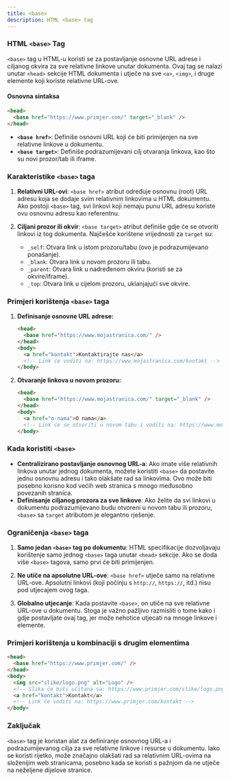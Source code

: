 ```yaml
---
title: <base>
description: HTML <base> tag
---
```


### HTML `<base>` Tag

`<base>` tag u HTML-u koristi se za postavljanje osnovne URL adrese i ciljanog okvira za sve relativne linkove unutar dokumenta. Ovaj tag se nalazi unutar `<head>` sekcije HTML dokumenta i utječe na sve `<a>`, `<img>`, i druge elemente koji koriste relativne URL-ove.

#### Osnovna sintaksa

```html
<head>
  <base href="https://www.primjer.com/" target="_blank" />
</head>
```

- **`<base href>`**: Definiše osnovni URL koji će biti primijenjen na sve relativne linkove u dokumentu.
- **`<base target>`**: Definiše podrazumijevani cilj otvaranja linkova, kao što su novi prozor/tab ili iframe.

### Karakteristike `<base>` taga

1. **Relativni URL-ovi**:
   `<base href>` atribut određuje osnovnu (root) URL adresu koja se dodaje svim relativnim linkovima u HTML dokumentu. Ako postoji `<base>` tag, svi linkovi koji nemaju punu URL adresu koriste ovu osnovnu adresu kao referentnu.

2. **Ciljani prozor ili okvir**:
   `<base target>` atribut definiše gdje će se otvoriti linkovi iz tog dokumenta. Najčešće korištene vrijednosti za `target` su:
   - `_self`: Otvara link u istom prozoru/tabu (ovo je podrazumijevano ponašanje).
   - `_blank`: Otvara link u novom prozoru ili tabu.
   - `_parent`: Otvara link u nadređenom okviru (koristi se za okvire/iframe).
   - `_top`: Otvara link u cijelom prozoru, uklanjajući sve okvire.

### Primjeri korištenja `<base>` taga

1. **Definisanje osnovne URL adrese:**

   ```html
   <head>
     <base href="https://www.mojastranica.com/" />
   </head>
   <body>
     <a href="kontakt">Kontaktirajte nas</a>
     <!-- Link će voditi na: https://www.mojastranica.com/kontakt -->
   </body>
   ```

2. **Otvaranje linkova u novom prozoru:**
   ```html
   <head>
     <base href="https://www.mojastranica.com/" target="_blank" />
   </head>
   <body>
     <a href="o-nama">O nama</a>
     <!-- Link će se otvoriti u novom tabu i voditi na: https://www.mojastranica.com/o-nama -->
   </body>
   ```

### Kada koristiti `<base>`

- **Centralizirano postavljanje osnovnog URL-a**: Ako imate više relativnih linkova unutar jednog dokumenta, možete koristiti `<base>` da postavite jednu osnovnu adresu i tako olakšate rad sa linkovima. Ovo može biti posebno korisno kod većih web stranica s mnogo međusobno povezanih stranica.
- **Definisanje ciljanog prozora za sve linkove**: Ako želite da svi linkovi u dokumentu podrazumijevano budu otvoreni u novom tabu ili prozoru, `<base>` sa `target` atributom je elegantno rješenje.

### Ograničenja `<base>` taga

1. **Samo jedan `<base>` tag po dokumentu**:
   HTML specifikacije dozvoljavaju korištenje samo jednog `<base>` taga unutar `<head>` sekcije. Ako se doda više `<base>` tagova, samo prvi će biti primijenjen.

2. **Ne utiče na apsolutne URL-ove**:
   `<base href>` utječe samo na relativne URL-ove. Apsolutni linkovi (koji počinju s `http://`, `https://`, itd.) nisu pod utjecajem ovog taga.

3. **Globalno utjecanje**:
   Kada postavite `<base>`, on utiče na sve relativne URL-ove u dokumentu. Stoga je važno pažljivo razmisliti o tome kako i gdje postavljate ovaj tag, jer može nehotice utjecati na mnoge linkove i elemente.

### Primjeri korištenja u kombinaciji s drugim elementima

```html
<head>
  <base href="https://www.primjer.com/" />
</head>
<body>
  <img src="slike/logo.png" alt="Logo" />
  <!-- Slika će biti učitana sa: https://www.primjer.com/slike/logo.png -->
  <a href="kontakt">Kontakt</a>
  <!-- Link će voditi na: https://www.primjer.com/kontakt -->
</body>
```

### Zaključak

`<base>` tag je koristan alat za definiranje osnovnog URL-a i podrazumijevanog cilja za sve relativne linkove i resurse u dokumentu. Iako se koristi rijetko, može značajno olakšati rad sa relativnim URL-ovima na složenijim web stranicama, posebno kada se koristi s pažnjom da ne utječe na neželjene dijelove stranice.
